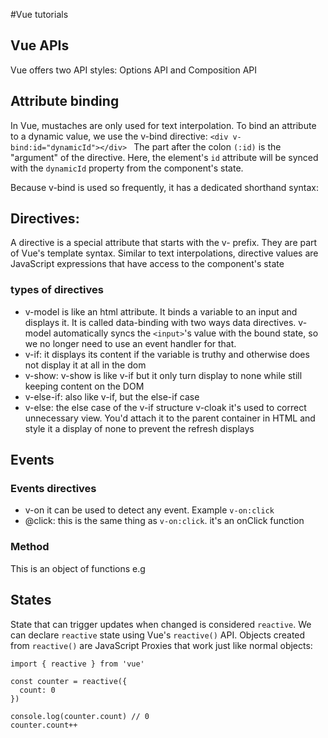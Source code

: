 #Vue tutorials

## Vue APIs
Vue offers two API styles: Options API and Composition API

## Attribute binding
In Vue, mustaches are only used for text interpolation. To bind an attribute to a dynamic value, we use the v-bind directive:
`<div v-bind:id="dynamicId"></div>
`
The part after the colon `(:id)` is the "argument" of the directive. Here, the element's `id` attribute will be synced with the `dynamicId` property from the component's state.

Because v-bind is used so frequently, it has a dedicated shorthand syntax:
 ## Directives:
 A directive is a special attribute that starts with the v- prefix. They are part of Vue's template syntax. Similar to text interpolations, directive values are JavaScript expressions that have access to the component's state
 ### types of directives
 - v-model is like an html attribute. It binds a variable to an input and displays it.
 It is called data-binding with two ways data directives. v-model automatically syncs the `<input>`'s value with the bound state, so we no longer need to use an event handler for that.
- v-if: it displays its content if the variable is truthy and otherwise does not display it at all in the dom
 - v-show:  v-show is like v-if but it only turn display to none while still keeping content on the DOM 
 - v-else-if: also like v-if, but the else-if case
 - v-else: the else case of the v-if structure
 v-cloak it's used to correct unnecessary view. You'd attach it to the parent container in HTML and style it a display of none to prevent the refresh displays

 ## Events
 ### Events directives
 - v-on it can be used to detect any event. Example `v-on:click`
 - @click: this is the same thing as `v-on:click`. it's an onClick function

 ### Method
 This is an object of functions
 e.g

 ## States
 State that can trigger updates when changed is considered `reactive`. We can declare `reactive` state using Vue's `reactive()` API. Objects created from `reactive()` are JavaScript Proxies that work just like normal objects:
```
import { reactive } from 'vue'

const counter = reactive({
  count: 0
})

console.log(counter.count) // 0
counter.count++
```
